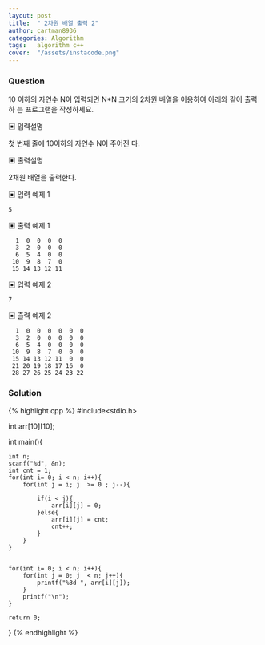```yaml
---
layout: post
title:  " 2차원 배열 출력 2"
author: cartman8936
categories: Algorithm
tags:	algorithm c++
cover:  "/assets/instacode.png"
---
```


### Question
10 이하의 자연수 N이 입력되면 N*N 크기의 2차원 배열을 이용하여 아래와 같이 출력하 는 프로그램을 작성하세요.



▣ 입력설명 

첫 번째 줄에 10이하의 자연수 N이 주어진 다.

▣ 출력설명 

2채원 배열을 출력한다.

▣ 입력 예제 1
```
5

```

▣ 출력 예제 1
```
  1  0  0  0  0  
  3  2  0  0  0  
  6  5  4  0  0 
 10  9  8  7  0 
 15 14 13 12 11

```

▣ 입력 예제 2
```
7

```

▣ 출력 예제 2
```
  1  0  0  0  0  0  0  
  3  2  0  0  0  0  0  
  6  5  4  0  0  0  0 
 10  9  8  7  0  0  0 
 15 14 13 12 11  0  0 
 21 20 19 18 17 16  0 
 28 27 26 25 24 23 22

```



### Solution

{% highlight cpp %}
#include<stdio.h>

int arr[10][10];

int main(){
	
	int n;
	scanf("%d", &n);
	int cnt = 1;
	for(int i= 0; i < n; i++){
		for(int j = i; j  >= 0 ; j--){
			
			if(i < j){
				arr[i][j] = 0;
			}else{
				arr[i][j] = cnt;
				cnt++;		
			}
		}
	}
	
	
	for(int i= 0; i < n; i++){
		for(int j = 0; j  < n; j++){
			printf("%3d ", arr[i][j]);	
		}
		printf("\n");
	}
	
	return 0;
}
{% endhighlight %}


